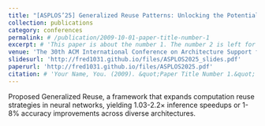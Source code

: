 ```yaml
---
title: "[ASPLOS’25] Generalized Reuse Patterns: Unlocking the Potential of Reuse for DNN Accelerations on Microcontrollers"  
collection: publications
category: conferences
permalink: # /publication/2009-10-01-paper-title-number-1
excerpt: # 'This paper is about the number 1. The number 2 is left for future work.'
venue: 'The 30th ACM International Conference on Architecture Support for Programming Languages and Operating Systems (ASPLOS), 2025.'
slidesurl: 'http://fred1031.github.io/files/ASPLOS2025_slides.pdf'
paperurl: 'http://fred1031.github.io/files/ASPLOS2025.pdf'
citation: # 'Your Name, You. (2009). &quot;Paper Title Number 1.&quot; <i>Journal 1</i>. 1(1).'
---
```


Proposed Generalized Reuse, a framework that expands computation reuse strategies in neural networks, yielding 1.03-2.2× inference speedups or 1-8% accuracy improvements across diverse architectures.
